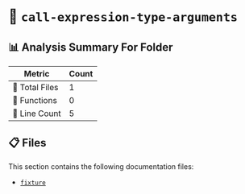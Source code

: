 # 📁 `call-expression-type-arguments`

## 📊 Analysis Summary For Folder

| Metric | Count |
|--------|-------|
| 📁 Total Files | 1 |
| 🔧 Functions | 0 |
| 🔢 Line Count | 5 |


## 📋 Files

This section contains the following documentation files:

- [`fixture`](./fixture.md)